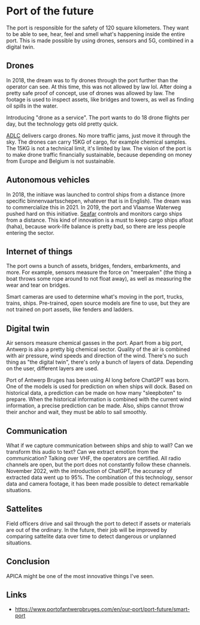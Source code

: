 # Port of the future

The port is responsible for the safety of 120 square kilometers. They want to be able to see, hear, feel and smell what's happening
inside the entire port. This is made possible by using drones, sensors and 5G, combined in a digital twin.

## Drones

In 2018, the dream was to fly drones through the port further than the operator can see. At this time, this was not allowed by law lol.
After doing a pretty safe proof of concept, use of drones was allowed by law. The footage is used to inspect assets, like bridges and towers,
as well as finding oil spills in the water.

Introducing "drone as a service". The port wants to do 18 drone flights per day, but the technology gets old pretty quick.

[ADLC](https://adlc.eu/en) delivers cargo drones. No more traffic jams, just move it through the sky. The drones can carry
15KG of cargo, for example chemical samples. The 15KG is not a technical limit, it's limited by law. The vision of the port is 
to make drone traffic financially sustainable, because depending on money from Europe and Belgium is not sustainable.

## Autonomous vehicles

In 2018, the initiave was launched to control ships from a distance (more specific binnenvaartsschepen, whatever that is in English).
The dream was to commercialize this in 2021. In 2019, the port and Vlaamse Waterweg pushed hard on this initiative. [Seafar](https://seafar.eu/)
controls and monitors cargo ships from a distance. This kind of innovation is a must to keep cargo ships afloat (haha), because 
work-life balance is pretty bad, so there are less people entering the sector.

## Internet of things

The port owns a bunch of assets, bridges, fenders, embarkments, and more. For example, sensors measure the force on 
"meerpalen" (the thing a boat throws some rope around to not float away), as well as measuring the wear and tear on bridges.

Smart cameras are used to determine what's moving in the port, trucks, trains, ships. Pre-trained, open source models
are fine to use, but they are not trained on port assets, like fenders and ladders.

## Digital twin

Air sensors measure chemical gasses in the port. Apart from a big port, Antwerp is also a pretty big chemical sector. Quality of the
air is combined with air pressure, wind speeds and direction of the wind. There's no such thing as "the digital twin", there's only
a bunch of layers of data. Depending on the user, different layers are used.

Port of Antwerp Bruges has been using AI long before ChatGPT was born. One of the models is used for prediction on when ships will dock.
Based on historical data, a prediction can be made on how many "sleepboten" to prepare. When the historical information is combined
with the current wind information, a precise prediction can be made. Also, ships cannot throw their anchor and wait, they must
be ablo to sail smoothly.

## Communication

What if we capture communication between ships and ship to wall? Can we transform this audio to text? Can we extract emotion
from the communication? Talking over VHF, the operators are certified. All radio channels are open, but the port does not constantly
follow these channels. November 2022, with the introduction of ChatGPT, the accuracy of extracted data went up to 95%.
The combination of this technology, sensor data and camera footage, it has been made possible to detect remarkable situations.

## Sattelites

Field officers drive and sail through the port to detect if assets or materials are out of the ordinary. In the future, their
job will be improved by comparing sattelite data over time to detect dangerous or unplanned situations.

## Conclusion

APICA might be one of the most innovative things I've seen.

## Links

- <https://www.portofantwerpbruges.com/en/our-port/port-future/smart-port>
